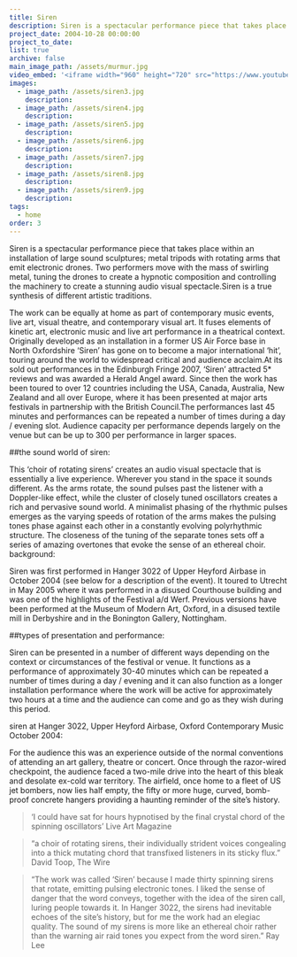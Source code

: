 ```yaml
---
title: Siren
description: Siren is a spectacular performance piece that takes place within an installation of large sound sculptures; metal tripods with rotating arms that emit electronic drones.
project_date: 2004-10-28 00:00:00
project_to_date:
list: true
archive: false
main_image_path: /assets/murmur.jpg
video_embed: '<iframe width="960" height="720" src="https://www.youtube-nocookie.com/embed/f3gPhKR4j8k?rel=0" frameborder="0" allowfullscreen></iframe>'
images:
  - image_path: /assets/siren3.jpg
    description:
  - image_path: /assets/siren4.jpg
    description:
  - image_path: /assets/siren5.jpg
    description:
  - image_path: /assets/siren6.jpg
    description:
  - image_path: /assets/siren7.jpg
    description:
  - image_path: /assets/siren8.jpg
    description:
  - image_path: /assets/siren9.jpg
    description:
tags:
  - home
order: 3
---
```

Siren is a spectacular performance piece that takes place within an installation of large sound sculptures; metal tripods with rotating arms that emit electronic drones. Two performers move with the mass of swirling metal, tuning the drones to create a hypnotic composition and controlling the machinery to create a stunning audio visual spectacle.Siren is a true synthesis of different 
artistic traditions.

The work can be equally at home as part of contemporary music events, live art, visual theatre, and contemporary visual art. It fuses elements of kinetic art, electronic music and live art performance in a theatrical context. Originally developed as an installation in a former US Air Force base in North 
Oxfordshire ‘Siren’ has gone on to become a major international ‘hit’, touring around the world to widespread critical and audience acclaim.At its sold out performances in the Edinburgh Fringe 2007, ‘Siren’ attracted 5* reviews and was awarded a Herald Angel award. Since then the work has been toured to over 12 countries including the USA, Canada, Australia, New Zealand and all over Europe, where it has been presented at major arts festivals in partnership with the British Council.The performances last 45 minutes and 
performances can be repeated a number of times during a day / evening slot. Audience capacity per performance depends largely on the venue but can be up to 300 per performance in larger spaces.

##the sound world of siren:

This ‘choir of rotating sirens’ creates an audio visual spectacle that is essentially a live experience. Wherever you stand in the space it sounds different. As the arms rotate, the sound pulses past the listener with a Doppler-like effect, while the cluster of closely tuned oscillators creates a rich and pervasive sound world. A minimalist phasing of the rhythmic pulses emerges as the varying speeds of rotation of the arms makes the pulsing tones phase against each other in a constantly evolving polyrhythmic structure. The closeness of the tuning of the separate tones sets off a series of amazing overtones that evoke the sense of an ethereal choir.
background:

Siren was first performed in Hanger 3022 of Upper Heyford Airbase in October 2004 (see below for a description of the event). It toured to Utrecht in May 2005 where it was performed in a disused Courthouse building and was one of the highlights of the Festival a/d Werf. Previous versions have been performed at the Museum of Modern Art, Oxford, in a disused textile mill in Derbyshire and in the Bonington Gallery, Nottingham.

##types of presentation and performance:

Siren can be presented in a number of different ways depending on the context or circumstances of the festival or venue. It functions as a performance of approximately 30-40 minutes which can be repeated a number of times during a day / evening and it can also function as a longer installation performance where the work will be active for approximately two hours at a time and the audience can come and go as they wish during this period.

siren at Hanger 3022, Upper Heyford Airbase, Oxford Contemporary Music October 2004:

For the audience this was an experience outside of the normal conventions of attending an art gallery, theatre or concert. Once through the razor-wired checkpoint, the audience faced a two-mile drive into the heart of this bleak and desolate ex-cold war territory. The airfield, once home to a fleet of US jet bombers, now lies half empty, the fifty or more huge, curved, bomb-proof concrete hangers providing a haunting reminder of the site’s history.

>‘I could have sat for hours hypnotised by the final crystal chord of the spinning oscillators’ 
Live Art Magazine

>“a choir of rotating sirens, their individually strident voices congealing into a thick mutating chord that transfixed listeners in its sticky flux.” David Toop, The Wire

>“The work was called ‘Siren’ because I made thirty spinning sirens that rotate, emitting pulsing electronic tones. I liked the sense of danger that the word conveys, together with the idea of the siren call, luring people towards it. In Hanger 3022, the sirens had inevitable echoes of the site’s history, but for me the work had an elegiac quality. The sound of my sirens is more like an ethereal choir rather than the warning air raid tones you expect from the word siren.” Ray Lee